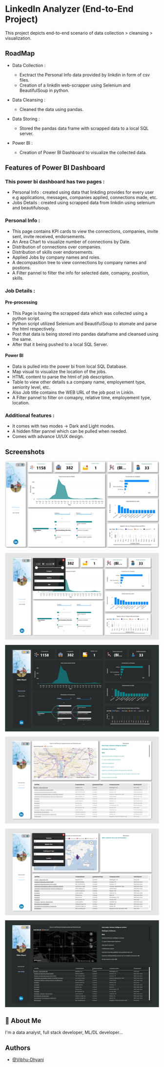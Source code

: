 
# LinkedIn Analyzer (End-to-End Project)

This project depicts end-to-end scenario of data collection > cleansing > visualization.




## RoadMap

- Data Collection :
    - Exctract the Personal Info data provided by linkdin in form of csv files.
    - Creation of a linkdIn web-scrapper using Selenium and BeautifulSoup in python. 

- Data Cleansing :
    - Cleaned the data using pandas.

- Data Storing : 
    - Stored the pandas data frame with scrapped data to a local SQL server.

- Power BI : 
    - Creation of Power BI Dashboard to visualize the collected data.


## Features of Power BI Dashboard

### This power bi dashboard has two pages :
- Personal Info : created using data that linkding provides for every user e.g  applications, messages, companies applied, connections made, etc.
- Jobs Details : created using scrapped data from linkdin using selenium and beautifulsoup.

### Personal Info :

- This page contains KPI cards to view the connections, companies, invite sent, invite received, endorsements.
- An Area Chart to visualize number of connections by Date.
- Distribution of connections over companies.
- Distribution of skills over endorsements.
- Applied Jobs by company names and roles.
- A decompasition tree to view connections by company names and postions.
- A Filter pannel to filter the info for selected date, comapny, position, skills.

### Job Details : 
#### Pre-processing
- This Page is having the scrapped data which was collected using a python script.
- Python script utilized Selenium and BeautifulSoup to atomate and parse the html respectively.
- Post that data is being stored into pandas dataframe and cleansed using the same.
- After that it being pushed to a local SQL Server.

#### Power BI
- Data is pulled into the power bi from local SQL Database.
- Map visual to visualize the location of the jobs.
- HTML content to parse the html of job description.
- Table to view other details s.a company name, employement type,  seniority level, etc.
- Also Job title contains the WEB URL of the job post in LinkIn.
- A Filter pannel to filter on comapny, relative time, employement type, location.

### Additional features :
- It comes with two modes -> Dark and Light modes.
- A hidden filter pannel which can be pulled when needed.
- Comes with advance UI/UX design.



## Screenshots

![Personal Info - Light Mode](https://github.com/Vibhu-Dhyani/LinkdIn-Analyzer-PowerBIDAshboard/blob/master/linkdIn_analyzer/DashboardImages/image%201.png)

![Personal Info - Light Mode - Filter Pannel](https://github.com/Vibhu-Dhyani/LinkdIn-Analyzer-PowerBIDAshboard/blob/master/linkdIn_analyzer/DashboardImages/Slide%2016_9%20-%202.png)


![Personal Info - Dark Mode](https://github.com/Vibhu-Dhyani/LinkdIn-Analyzer-PowerBIDAshboard/blob/master/linkdIn_analyzer/DashboardImages/Slide%2016_9%20-%205.png)


![Job Details - Light Mode](https://github.com/Vibhu-Dhyani/LinkdIn-Analyzer-PowerBIDAshboard/blob/master/linkdIn_analyzer/DashboardImages/Slide%2016_9%20-%203.png)


![Job Details - Light Mode - Filter Pannel](https://github.com/Vibhu-Dhyani/LinkdIn-Analyzer-PowerBIDAshboard/blob/master/linkdIn_analyzer/DashboardImages/Slide%2016_9%20-%204.png)

![Job Details - Dark Mode](https://github.com/Vibhu-Dhyani/LinkdIn-Analyzer-PowerBIDAshboard/blob/master/linkdIn_analyzer/DashboardImages/Slide%2016_9%20-%206.png)


## 🚀 About Me
I'm a data analyst, full stack developer, ML/DL developer...


## Authors

- [@Vibhu-Dhyani](https://github.com/Vibhu-Dhyani/)

